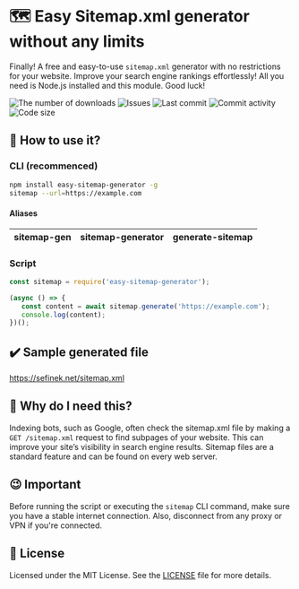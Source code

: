 # 🗺️ Easy Sitemap.xml generator without any limits
Finally! A free and easy-to-use `sitemap.xml` generator with no restrictions for your website.
Improve your search engine rankings effortlessly! All you need is Node.js installed and this module. Good luck!

<a href="https://www.npmjs.com/package/easy-sitemap-generator" target="_blank" title="easy-sitemap-generator - npm" style="text-decoration:none">
    <img src="https://img.shields.io/npm/dt/easy-sitemap-generator.svg?maxAge=3600" alt="The number of downloads">
    <img src="https://img.shields.io/github/issues/sefinek/easy-sitemap-generator" alt="Issues">
    <img src="https://img.shields.io/github/last-commit/sefinek/easy-sitemap-generator" alt="Last commit">
    <img src="https://img.shields.io/github/commit-activity/w/sefinek/easy-sitemap-generator" alt="Commit activity">
    <img src="https://img.shields.io/github/languages/code-size/sefinek/easy-sitemap-generator" alt="Code size">
</a>

## 🤔 How to use it?
### CLI (recommenced)
```bash
npm install easy-sitemap-generator -g
sitemap --url=https://example.com
```
#### Aliases
| sitemap-gen | sitemap-generator | generate-sitemap |
|-------------|-------------------|------------------|

### Script
```js
const sitemap = require('easy-sitemap-generator');

(async () => {
   const content = await sitemap.generate('https://example.com');
   console.log(content);
})();
```

## ✔️ Sample generated file
https://sefinek.net/sitemap.xml

## 👀 Why do I need this?
Indexing bots, such as Google, often check the sitemap.xml file by making a `GET /sitemap.xml` request to find subpages of your website.
This can improve your site’s visibility in search engine results. Sitemap files are a standard feature and can be found on every web server.

## 😉 Important
Before running the script or executing the `sitemap` CLI command, make sure you have a stable internet connection. Also, disconnect from any proxy or VPN if you're connected.

## 📘 License
Licensed under the MIT License. See the [LICENSE](LICENSE) file for more details.